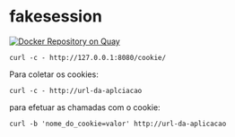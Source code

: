 # fakesession

[![Docker Repository on Quay](https://quay.io/repository/lagomes/fastapicookie/status "Docker Repository on Quay")](https://quay.io/repository/lagomes/fastapicookie)

    curl -c - http://127.0.0.1:8080/cookie/

Para coletar os cookies:

    curl -c - http://url-da-aplciacao

para efetuar as chamadas com o cookie:

    curl -b 'nome_do_cookie=valor' http://url-da-aplicacao
